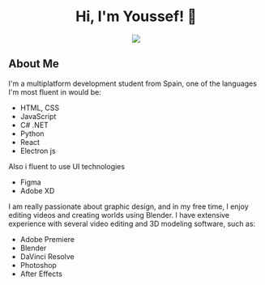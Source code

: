 <div align="center">
  <h1>Hi, I'm Youssef! 👋</h1>
  <img src="https://github-readme-stats.vercel.app/api/top-langs/?username=yousseffdil&layout=donut">
</div>
  <h2>About Me</h2>
  <p>I'm a multiplatform development student from Spain, one of the languages ​​I'm most fluent in would be:</p>
  <ul>
    <li>HTML, CSS</li>
    <li>JavaScript</li>
    <li>C# .NET</li>
    <li>Python</li>
    <li>React</li>
    <li>Electron js</li>
  </ul>
  <p>Also i fluent to use UI technologies</p>
  <ul>
    <li>Figma</li>
    <li>Adobe XD</li>
  </ul>
  <p>I am really passionate about graphic design, and in my free time, I enjoy editing videos and creating worlds using Blender. I have extensive experience with several video editing and 3D modeling software, such as:</p>
  <ul>
    <li>Adobe Premiere</li>
    <li>Blender</li>
    <li>DaVinci Resolve</li>
    <li>Photoshop</li>
    <li>After Effects</li>
  </ul>
